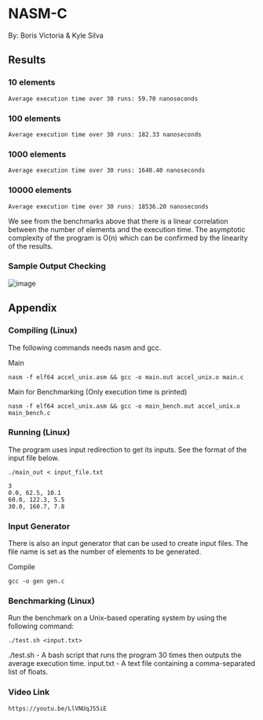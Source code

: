 # NASM-C 
 
 By: Boris Victoria & Kyle Silva

## Results

### 10 elements
```
Average execution time over 30 runs: 59.70 nanoseconds
```

### 100 elements
```
Average execution time over 30 runs: 182.33 nanoseconds
```

### 1000 elements
```
Average execution time over 30 runs: 1640.40 nanoseconds
```

### 10000 elements
```
Average execution time over 30 runs: 18536.20 nanoseconds
```
We see from the benchmarks above that there is a linear correlation between the number of elements and the execution time. The asymptotic complexity of the program is O(n) which can be confirmed by the linearity of the results. 

### Sample Output Checking
![image](https://github.com/user-attachments/assets/56f0c263-535b-44c8-a923-d577eb4d558d)

## Appendix

### Compiling (Linux)
The following commands needs nasm and gcc.

 Main 
```
nasm -f elf64 accel_unix.asm && gcc -o main.out accel_unix.o main.c 
```
 Main for Benchmarking (Only execution time is printed)
```
nasm -f elf64 accel_unix.asm && gcc -o main_bench.out accel_unix.o main_bench.c 
```
### Running (Linux)
The program uses input redirection to get its inputs. See the format of the input file below.
```
./main_out < input_file.txt
```
```
3
0.0, 62.5, 10.1
60.0, 122.3, 5.5
30.0, 160.7, 7.8
```
### Input Generator
There is also an input generator that can be used to create input files. The file name is set as the number of elements to be generated.

Compile
```
gcc -o gen gen.c
```

### Benchmarking (Linux)
Run the benchmark on a Unix-based operating system by using the following command:
```
./test.sh <input.txt>
```
./test.sh - A bash script that runs the program 30 times then outputs the average execution time.
input.txt - A text file containing a comma-separated list of floats.

### Video Link 
```
https://youtu.be/LlVNUqJ55iE
```
